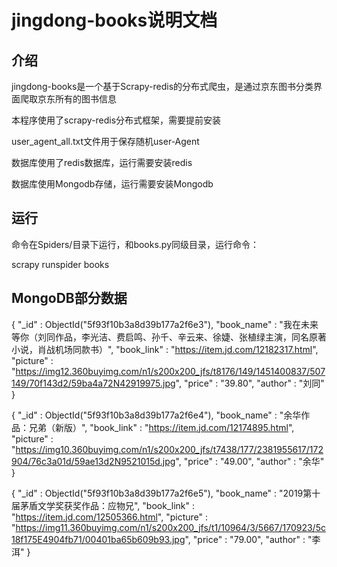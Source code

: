# jingdong-books说明文档

## 介绍

jingdong-books是一个基于Scrapy-redis的分布式爬虫，是通过京东图书分类界面爬取京东所有的图书信息



本程序使用了scrapy-redis分布式框架，需要提前安装

user_agent_all.txt文件用于保存随机user-Agent


数据库使用了redis数据库，运行需要安装redis

数据库使用Mongodb存储，运行需要安装Mongodb



## 运行

命令在Spiders/目录下运行，和books.py同级目录，运行命令：

scrapy runspider books


## MongoDB部分数据

{
    "_id" : ObjectId("5f93f10b3a8d39b177a2f6e3"),
    "book_name" : "我在未来等你（刘同作品，李光洁、费启鸣、孙千、辛云来、徐婕、张植绿主演，同名原著小说，肖战机场同款书）",
    "book_link" : "https://item.jd.com/12182317.html",
    "picture" : "https://img12.360buyimg.com/n1/s200x200_jfs/t8176/149/1451400837/507149/70f143d2/59ba4a72N42919975.jpg",
    "price" : "39.80",
    "author" : "刘同"
}

{
    "_id" : ObjectId("5f93f10b3a8d39b177a2f6e4"),
    "book_name" : "余华作品：兄弟（新版）",
    "book_link" : "https://item.jd.com/12174895.html",
    "picture" : "https://img10.360buyimg.com/n1/s200x200_jfs/t7438/177/2381955617/172904/76c3a01d/59ae13d2N9521015d.jpg",
    "price" : "49.00",
    "author" : "余华"
}

{
    "_id" : ObjectId("5f93f10b3a8d39b177a2f6e5"),
    "book_name" : "2019第十届茅盾文学奖获奖作品：应物兄",
    "book_link" : "https://item.jd.com/12505366.html",
    "picture" : "https://img11.360buyimg.com/n1/s200x200_jfs/t1/10964/3/5667/170923/5c18f175E4904fb71/00401ba65b609b93.jpg",
    "price" : "79.00",
    "author" : "李洱"
}
